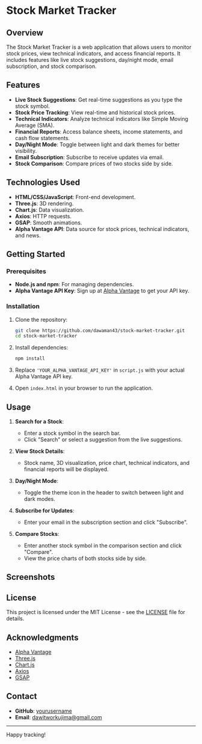 # Stock Market Tracker



## Overview
The Stock Market Tracker is a web application that allows users to monitor stock prices, view technical indicators, and access financial reports. It includes features like live stock suggestions, day/night mode, email subscription, and stock comparison.

## Features
- **Live Stock Suggestions**: Get real-time suggestions as you type the stock symbol.
- **Stock Price Tracking**: View real-time and historical stock prices.
- **Technical Indicators**: Analyze technical indicators like Simple Moving Average (SMA).
- **Financial Reports**: Access balance sheets, income statements, and cash flow statements.
- **Day/Night Mode**: Toggle between light and dark themes for better visibility.
- **Email Subscription**: Subscribe to receive updates via email.
- **Stock Comparison**: Compare prices of two stocks side by side.

## Technologies Used
- **HTML/CSS/JavaScript**: Front-end development.
- **Three.js**: 3D rendering.
- **Chart.js**: Data visualization.
- **Axios**: HTTP requests.
- **GSAP**: Smooth animations.
- **Alpha Vantage API**: Data source for stock prices, technical indicators, and news.

## Getting Started

### Prerequisites
- **Node.js and npm**: For managing dependencies.
- **Alpha Vantage API Key**: Sign up at [Alpha Vantage](https://www.alphavantage.co/support/#api-key) to get your API key.

### Installation
1. Clone the repository:
    ```bash
    git clone https://github.com/dawaman43/stock-market-tracker.git
    cd stock-market-tracker
    ```

2. Install dependencies:
    ```bash
    npm install
    ```

3. Replace `'YOUR_ALPHA_VANTAGE_API_KEY'` in `script.js` with your actual Alpha Vantage API key.

4. Open `index.html` in your browser to run the application.

## Usage
1. **Search for a Stock**:
    - Enter a stock symbol in the search bar.
    - Click "Search" or select a suggestion from the live suggestions.

2. **View Stock Details**:
    - Stock name, 3D visualization, price chart, technical indicators, and financial reports will be displayed.

3. **Day/Night Mode**:
    - Toggle the theme icon in the header to switch between light and dark modes.

4. **Subscribe for Updates**:
    - Enter your email in the subscription section and click "Subscribe".

5. **Compare Stocks**:
    - Enter another stock symbol in the comparison section and click "Compare".
    - View the price charts of both stocks side by side.

## Screenshots



## License
This project is licensed under the MIT License - see the [LICENSE](LICENSE) file for details.

## Acknowledgments
- [Alpha Vantage](https://www.alphavantage.co/)
- [Three.js](https://threejs.org/)
- [Chart.js](https://www.chartjs.org/)
- [Axios](https://axios-http.com/)
- [GSAP](https://greensock.com/gsap/)

## Contact
- **GitHub**: [yourusername](https://github.com/dawaman43)
- **Email**: dawitworkujima@gmail.com

---

Happy tracking!
